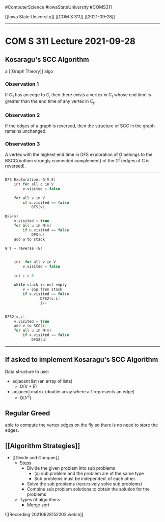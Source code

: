 #ComputerScience  #IowaStateUniversity #COMS311 


[[Iowa State University]] [[COM S 311]] [[2021-09-28]]

---

# COM S 311 Lecture 2021-09-28

## Kosaragu's SCC Algorithm

a [[Graph Theory]] algo

### Observation 1
If $C_1$ has an edge to $C_j$ then there exists a vertex in $C_1$ whose end time is greater than the end time of any vertex in $C_j$.

### Observation 2
If the edges of a graph is reversed, then the structure of SCC in the graph remains unchanged.

### Observation 3
A vertex with the highest end time in DFS exploration of G belongs to the BSCC(bottom strongly connected complement) of the $G^T$(edges of G is reversed).


---

```c
DFS Exploration: G(V,E)
	int for all c in V 
		v.visited = false
		
	for all v in V
		if v.visited == false
			DFS(v)
			
DFS(v)
	v.visited = true
	for all u in N(v)
		if u.visited == false
			DFS(u)
	add u to stack
	
G^T = reverse (G)
			

	int  for all v in V 
		v.visited = false
	
	int i = 0
		
	while stack is not empty 
		v = pop from stack
		if v.visited == false
				DFS2(v,i)
				i++

			
DFS2(v,i)
	v.visited = true
	add v to SCC[i]
	for all u in N(v)
		if v.visited == false
			DFS2(u)
```

---

## If asked to implement Kosaragu's SCC Algorithm

Data structure to use: 
- adjacent list (an array of lists)
	- O(V + E)
- adjacent matrix (double array where a 1 represents an edge) 
	- O($V^2$)

## Regular Greed

able to compute the vertex edges on the fly so there is no need to store the edges.

## [[Algorithm Strategies]]

- [[Divide and Conquer]]
	- Steps
		- Divide the given problem into sub problems
			- (x) sub problem and the problem are of the same type
			- Sub problems must be independent of each other.
		- Solve the sub problems (recursively solve sub problems)
		- Combine sub problem solutions to obtain the solution for the problems
	- Types of algorithms 
		- Merge sort


![[Recording 20210928152203.webm]]
